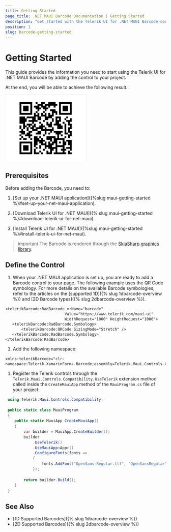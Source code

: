 ```yaml
---
title: Getting Started
page_title: .NET MAUI Barcode Documentation | Getting Started
description: "Get started with the Telerik UI for .NET MAUI Barcode control and add the control to your .NET MAUI project."
position: 1
slug: barcode-getting-started
---
```


# Getting Started

This guide provides the information you need to start using the Telerik UI for .NET MAUI Barcode by adding the control to your project.

At the end, you will be able to achieve the following result.

![Getting Started Example](images/barcode_getting_started.png)

## Prerequisites

Before adding the Barcode, you need to:

1. [Set up your .NET MAUI application]({%slug maui-getting-started %}#set-up-your-net-maui-application).

1. [Download Telerik UI for .NET MAUI]({% slug maui-getting-started %}#download-telerik-ui-for-net-maui).

1. [Install Telerik UI for .NET MAUI]({%slug maui-getting-started %}#install-telerik-ui-for-net-maui).

>important The Barcode is rendered through the [SkiaSharp graphics library](https://skia.org/).

## Define the Control

1. When your .NET MAUI application is set up, you are ready to add a Barcode control to your page. The following example uses the QR Code symbology. For more details on the available Barcode symbologies, refer to the articles on the [supported 1D]({% slug 1dbarcode-overview %}) and [2D Barcode types]({% slug 2dbarcode-overview %}).

 ```XAML
<telerikBarcode:RadBarcode x:Name="barcode"
	                       Value="https://www.telerik.com/maui-ui"                               
	                       WidthRequest="1000" HeightRequest="1000">
    <telerikBarcode:RadBarcode.Symbology>
        <telerikBarcode:QRCode SizingMode="Stretch" />
    </telerikBarcode:RadBarcode.Symbology>
</telerikBarcode:RadBarcode>
 ```

1. Add the following namespace:

 ```XAML
xmlns:telerikBarcode="clr-namespace:Telerik.XamarinForms.Barcode;assembly=Telerik.Maui.Controls.Compatibility"
 ```

1. Register the Telerik controls through the `Telerik.Maui.Controls.Compatibility.UseTelerik` extension method called inside the `CreateMauiApp` method of the `MauiProgram.cs` file of your project:

```C#
 using Telerik.Maui.Controls.Compatibility;

 public static class MauiProgram
 {
	public static MauiApp CreateMauiApp()
	{
		var builder = MauiApp.CreateBuilder();
		builder
			.UseTelerik()
			.UseMauiApp<App>()
			.ConfigureFonts(fonts =>
			{
				fonts.AddFont("OpenSans-Regular.ttf", "OpenSansRegular");
			});

		return builder.Build();
	}
 }           
```


## See Also

- [1D Supported Barcodes]({% slug 1dbarcode-overview %})
- [2D Supported Barcodes]({% slug 2dbarcode-overview %})
